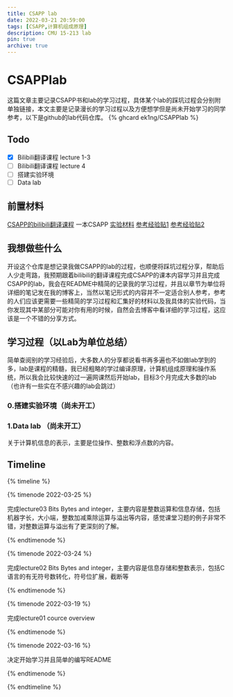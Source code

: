 ```yaml
---
title: CSAPP lab
date: 2022-03-21 20:59:00
tags: [CSAPP,计算机组成原理]
description: CMU 15-213 lab
pin: true
archive: true
---
```


# CSAPPlab
这篇文章主要记录CSAPP书和lab的学习过程，具体某个lab的踩坑过程会分别附单独链接，本文主要是记录漫长的学习过程以及方便想学但是尚未开始学习的同学参考，以下是github的lab代码仓库。
{% ghcard ek1ng/CSAPPlab %}
## Todo
- [x] Bilibili翻译课程 lecture 1-3
- [ ] Bilibili翻译课程 lecture 4
- [ ] 搭建实验环境
- [ ] Data lab

## 前置材料
[CSAPP的bilibili翻译课程](https://www.bilibili.com/video/BV1iW411d7hd?from=search&seid=14100643096477102310&spm_id_from=333.337.0.0)
一本CSAPP
[实验材料](http://csapp.cs.cmu.edu/3e/labs.html)
[参考经验贴1](https://hansimov.gitbook.io/csapp/publish-info/about-authors) 
[参考经验贴2](https://www.zhihu.com/question/20402534)

## 我想做些什么
开设这个仓库是想记录我做CSAPP的lab的过程，也顺便将踩坑过程分享，帮助后人少走弯路，我预期跟着bilibili的翻译课程完成CSAPP的课本内容学习并且完成CSAPP的lab，我会在README中精简的记录我的学习过程，并且以章节为单位将详细的笔记发在我的博客上，当然以笔记形式的内容并不一定适合别人参考，参考的人们应该更需要一些精简的学习过程和汇集好的材料以及我具体的实验代码，当你发现其中某部分可能对你有用的时候，自然会去博客中看详细的学习过程，这应该是一个不错的分享方式。

## 学习过程（以Lab为单位总结）
简单查阅别的学习经验后，大多数人的分享都说看书再多遍也不如做lab学到的多，lab是课程的精髓，我已经粗略的学过编译原理，计算机组成原理和操作系统，所以我会比较快速的过一遍网课然后开始lab，目标3个月完成大多数的lab（也许有一些实在不感兴趣的lab会跳过）

### 0.搭建实验环境（尚未开工）


### 1.Data lab （尚未开工）
关于计算机信息的表示，主要是位操作、整数和浮点数的内容。

## Timeline
{% timeline %}

{% timenode 2022-03-25 %}

完成lecture03 Bits Bytes and integer，主要内容是整数运算和信息存储，包括机器字长，大小端，整数加减乘除运算与溢出等内容，感觉课堂习题的例子非常不错，对整数运算与溢出有了更深刻的了解。

{% endtimenode %}

{% timenode 2022-03-24 %}

完成lecture02 Bits Bytes and integer，主要内容是信息存储和整数表示，包括C语言的有无符号数转化，符号位扩展，截断等

{% endtimenode %}

{% timenode 2022-03-19 %}

完成lecture01 cource overview

{% endtimenode %}

{% timenode 2022-03-16 %}

决定开始学习并且简单的编写README

{% endtimenode %}

{% endtimeline %}



